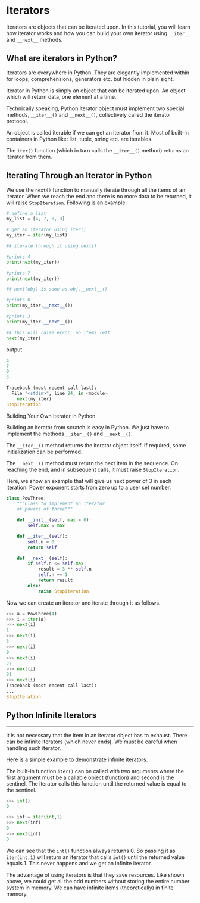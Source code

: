 # Iterators
Iterators are objects that can be iterated upon. In this tutorial, you will learn how iterator works and how you can build your own iterator using `__iter__` and `__next__` methods.

## What are iterators in Python?

Iterators are everywhere in Python. They are elegantly implemented within for loops, comprehensions, generators etc. but hidden in plain sight.

Iterator in Python is simply an object that can be iterated upon. An object which will return data, one element at a time.

Technically speaking, Python iterator object must implement two special methods, `__iter__()` and `__next__()`, collectively called the iterator protocol.

An object is called iterable if we can get an iterator from it. Most of built-in containers in Python like: list, tuple, string etc. are iterables.

The `iter()` function (which in turn calls the `__iter__()` method) returns an iterator from them.

## Iterating Through an Iterator in Python

We use the `next()` function to manually iterate through all the items of an iterator. When we reach the end and there is no more data to be returned, it will raise `StopIteration`. Following is an example.
```python
# define a list
my_list = [4, 7, 0, 3]

# get an iterator using iter()
my_iter = iter(my_list)

## iterate through it using next()

#prints 4
print(next(my_iter))

#prints 7
print(next(my_iter))

## next(obj) is same as obj.__next__()

#prints 0
print(my_iter.__next__())

#prints 3
print(my_iter.__next__())

## This will raise error, no items left
next(my_iter)

```
output
```python
4
7
0
3

Traceback (most recent call last):
  File "<stdin>", line 24, in <module>
    next(my_iter)
StopIteration
```
Building Your Own Iterator in Python

Building an iterator from scratch is easy in Python. We just have to implement the methods `__iter__()` and `__next__()`.

The `__iter__()` method returns the iterator object itself. If required, some initialization can be performed.

The `__next__()` method must return the next item in the sequence. On reaching the end, and in subsequent calls, it must raise `StopIteration`.

Here, we show an example that will give us next power of 3 in each iteration. Power exponent starts from zero up to a user set number.
```python
class PowThree:
    """Class to implement an iterator
    of powers of three"""

    def __init__(self, max = 0):
        self.max = max

    def __iter__(self):
        self.n = 0
        return self

    def __next__(self):
        if self.n <= self.max:
            result = 3 ** self.n
            self.n += 1
            return result
        else:
            raise StopIteration
```
Now we can create an iterator and iterate through it as follows.
```python
>>> a = PowThree(4)
>>> i = iter(a)
>>> next(i)
1
>>> next(i)
3
>>> next(i)
9
>>> next(i)
27
>>> next(i)
81
>>> next(i)
Traceback (most recent call last):
...
StopIteration
```
## Python Infinite Iterators
-----
It is not necessary that the item in an iterator object has to exhaust. There can be infinite iterators (which never ends). We must be careful when handling such iterator.

Here is a simple example to demonstrate infinite iterators.

The built-in function `iter()` can be called with two arguments where the first argument must be a callable object (function) and second is the sentinel. The iterator calls this function until the returned value is equal to the sentinel.
```python
>>> int()
0

>>> inf = iter(int,1)
>>> next(inf)
0
>>> next(inf)
0
```
We can see that the `int()` function always returns 0. So passing it as `iter(int,1)` will return an iterator that calls `int()` until the returned value equals 1. This never happens and we get an infinite iterator.

The advantage of using iterators is that they save resources. Like shown above, we could get all the odd numbers without storing the entire number system in memory. We can have infinite items (theoretically) in finite memory.
